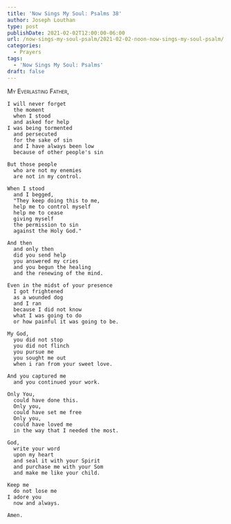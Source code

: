 ```yaml
---
title: 'Now Sings My Soul: Psalms 38'
author: Joseph Louthan
type: post
publishDate: 2021-02-02T12:00:00-06:00
url: /now-sings-my-soul-psalm/2021-02-02-noon-now-sings-my-soul-psalm/
categories:
  - Prayers
tags:
  - 'Now Sings My Soul: Psalms'
draft: false
---
```

<div style="font-variant: small-caps;">
My Everlasting Father,
</div>

    I will never forget
      the moment
      when I stood
      and asked for help
    I was being tormented 
      and persecuted
      for the sake of sin
      and I have always been low
      because of other people's sin

    But those people
      who are not my enemies
      are not in my control.

    When I stood
      and I begged,
      "They keep doing this to me,
      help me to control myself
      help me to cease
      giving myself
      the permission to sin
      against the Holy God."

    And then
      and only then
      did you send help
      you answered my cries
      and you begun the healing
      and the renewing of the mind.

    Even in the midst of your presence
      I got frightened
      as a wounded dog
      and I ran
      because I did not know
      what I was going to do
      or how painful it was going to be.

    My God,
      you did not stop
      you did not flinch
      you pursue me
      you sought me out
      when i ran from your sweet love.

    And you captured me
      and you continued your work.

    Only You,
      could have done this.
      Only you,
      could have set me free
      Only you,
      could have loved me
      in the way that I needed the most.

    God,
      write your word
      upon my heart
      and seal it with your Spirit
      and purchase me with your Som
      and make me like your child.

    Keep me
      do not lose me
    I adore you
      now and always.

    Amen.
